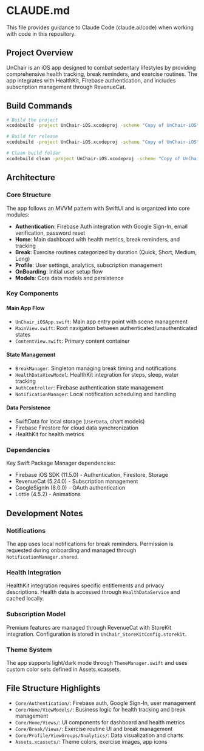 # CLAUDE.md

This file provides guidance to Claude Code (claude.ai/code) when working with code in this repository.

## Project Overview

UnChair is an iOS app designed to combat sedentary lifestyles by providing comprehensive health tracking, break reminders, and exercise routines. The app integrates with HealthKit, Firebase authentication, and includes subscription management through RevenueCat.

## Build Commands

```bash
# Build the project
xcodebuild -project UnChair-iOS.xcodeproj -scheme "Copy of UnChair-iOS" -configuration Debug build

# Build for release
xcodebuild -project UnChair-iOS.xcodeproj -scheme "Copy of UnChair-iOS" -configuration Release build

# Clean build folder
xcodebuild clean -project UnChair-iOS.xcodeproj -scheme "Copy of UnChair-iOS"
```

## Architecture

### Core Structure
The app follows an MVVM pattern with SwiftUI and is organized into core modules:

- **Authentication**: Firebase Auth integration with Google Sign-In, email verification, password reset
- **Home**: Main dashboard with health metrics, break reminders, and tracking
- **Break**: Exercise routines categorized by duration (Quick, Short, Medium, Long)
- **Profile**: User settings, analytics, subscription management
- **OnBoarding**: Initial user setup flow
- **Models**: Core data models and persistence

### Key Components

#### Main App Flow
- `UnChair_iOSApp.swift`: Main app entry point with scene management
- `MainView.swift`: Root navigation between authenticated/unauthenticated states
- `ContentView.swift`: Primary content container

#### State Management
- `BreakManager`: Singleton managing break timing and notifications
- `HealthDataViewModel`: HealthKit integration for steps, sleep, water tracking
- `AuthController`: Firebase authentication state management
- `NotificationManager`: Local notification scheduling and handling

#### Data Persistence
- SwiftData for local storage (`UserData`, chart models)
- Firebase Firestore for cloud data synchronization
- HealthKit for health metrics

### Dependencies

Key Swift Package Manager dependencies:
- Firebase iOS SDK (11.5.0) - Authentication, Firestore, Storage
- RevenueCat (5.24.0) - Subscription management
- GoogleSignIn (8.0.0) - OAuth authentication
- Lottie (4.5.2) - Animations

## Development Notes

### Notifications
The app uses local notifications for break reminders. Permission is requested during onboarding and managed through `NotificationManager.shared`.

### Health Integration
HealthKit integration requires specific entitlements and privacy descriptions. Health data is accessed through `HealthDataService` and cached locally.

### Subscription Model
Premium features are managed through RevenueCat with StoreKit integration. Configuration is stored in `UnChair_StoreKitConfig.storekit`.

### Theme System
The app supports light/dark mode through `ThemeManager.swift` and uses custom color sets defined in Assets.xcassets.

## File Structure Highlights

- `Core/Authentication/`: Firebase auth, Google Sign-In, user management
- `Core/Home/ViewModels/`: Business logic for health tracking and break management  
- `Core/Home/Views/`: UI components for dashboard and health metrics
- `Core/Break/Views/`: Exercise routine UI and break management
- `Core/Profile/ViewGroups/Analytics/`: Data visualization and charts
- `Assets.xcassets/`: Theme colors, exercise images, app icons